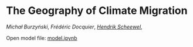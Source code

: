 # The Geography of Climate Migration

*Michał Burzyński*,
*Frédéric Docquier*,
[*Hendrik Scheewel*](mailto:hendrik.scheewel@uliege.be),

Open model file: [model.ipynb](model.ipynb)